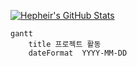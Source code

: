 [![Hepheir's GitHub Stats](https://github-readme-stats.vercel.app/api?username=hepheir&include_all_commits=true&show_icons=true&icon_color=424242)](https://github.com/anuraghazra/github-readme-stats)

<!--
Gantt diagram syntax:

    TASK
        <task name> : [state,] [id,] <start-date>, <end-date>
-->

```mermaid
gantt
    title 프로젝트 활동
    dateFormat  YYYY-MM-DD
```
